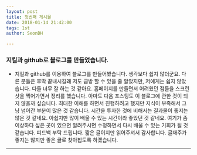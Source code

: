 ```yaml
---
layout: post
title: 첫번째 게시물
date: 2018-01-14 21:42:00
tags: 1st
author: SeonDH

---
```


### 지킬과 github로 블로그를 만들었습니다.

* 지킬과 github를 이용하여 블로그를 만들어봤습니다. 생각보다 쉽지 않더군요. 다른 분들은 후딱 끝내시길래 저도 금방 할 수 있을 줄 알았지만, 저에게는 쉽지 않았습니다. 다들 너무 잘 하는 것 같아요.
홈페이지를 만들면서 어려웠던 점들을 스크린 샷을 찍어가면서 정리를 했습니다. 아마도 다음 포스팅도 이 블로그에 관한 것이 되지 않을까 싶습니다. 최대한 이해를 하면서 진행하려고 했지만 지식이 부족해서 그냥 넘어간 부분이 많은 것 같습니다. 시간을 투자한 것에 비해서는 결과물이 좋지는 않은 것 같네요. 아쉽지만 많이 배울 수 있는 시간이라 좋았던 것 같네요. 여기가 좀 이상하다 싶은 곳이 있으면 알려주시면 수정하면서 다시 배울 수 있는 기회가 될 것 같습니다. 피드백 부탁 드립니다.
짧은 글이지만 읽어주셔서 감사합니다. 글재주가 좋지는 않지만 좋은 글로 찾아뵙도록 하겠습니다.

<hr />
